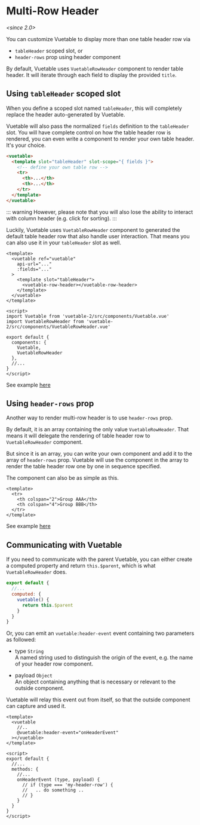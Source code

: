 # Multi-Row Header 
_<since 2.0>_

You can customize Vuetable to display more than one table header row via 
- `tableHeader` scoped slot, or
- `header-rows` prop using header component

By default, Vuetable uses `VuetableRowHeader` component to render table header. 
It will iterate through each field to display the provided `title`.

## Using `tableHeader` scoped slot

When you define a scoped slot named `tableHeader`, this will completely replace 
the header auto-generated by Vuetable. 

Vuetable will also pass the normalized `fields` definition to the `tableHeader` 
slot. You will have complete control on how the table header row is rendered, 
you can even write a component to render your own table header. It's your choice.

```html
<vuetable>
  <template slot="tableHeader" slot-scope="{ fields }">
    <!-- define your own table row -->
    <tr>
      <th>...</th>
      <th>...</th>
    </tr>
  </template>
</vuetable>
```

::: warning
However, please note that you will also lose the ability to interact with column 
header (e.g. click for sorting).
:::

Luckily, Vuetable uses `VuetableRowHeader` component to generated the default 
table header row that also handle user interaction. That means you can also use
it in your `tableHeader` slot as well.

```vue{7,14,19}
<template>
  <vuetable ref="vuetable"
    api-url="..."
    :fields="..."
  >
    <template slot="tableHeader">
      <vuetable-row-header></vuetable-row-header>
    </template>
  </vuetable>
</template>

<script>
import Vuetable from 'vuetable-2/src/components/Vuetable.vue'
import VuetableRowHeader from 'vuetable-2/src/components/VuetableRowHeader.vue'

export default {
  components: {
    Vuetable,
    VuetableRowHeader
  },
  //...
}
</script>
```

See example [here](https://codesandbox.io/s/v05rx0nmj7?module=%2Fsrc%2Fcomponents%2FMyVuetable.vue)


## Using `header-rows` prop

Another way to render multi-row header is to use `header-rows` prop.

By default, it is an array containing the only value `VuetableRowHeader`. That means
it will delegate the rendering of table header row to `VuetableRowHeader` component.

But since it is an array, you can write your own component and add it to the array of
`header-rows` prop. Vuetable will use the component in the array to render the table 
header row one by one in sequence specified.

The component can also be as simple as this.

```vue
<template>
  <tr>
    <th colspan="2">Group AAA</th>
    <th colspan="4">Group BBB</th>
  </tr>
</template>
```

See example [here](https://codesandbox.io/s/136l07q114?module=%2Fsrc%2Fcomponents%2FMyVuetable.vue)

## Communicating with Vuetable

If you need to communicate with the parent Vuetable, you can either create a
computed property and return `this.$parent`, which is what `VuetableRowHeader` does.

```js
export default {
  //...
  computed: {
    vuetable() {
      return this.$parent
    }
  }
}
```

Or, you can emit an `vuetable:header-event` event containing two parameters as 
followed:
  - type `String`   
    A named string used to distinguish the origin of the event, e.g. the name of 
    your header row component.

  - payload `Object`    
    An object containing anything that is necessary or relevant to the outside 
    component.

Vuetable will relay this event out from itself, so that the outside component can
capture and used it.

```vue{4,13-17}
<template>
  <vuetable
    //..
    @vuetable:header-event="onHeaderEvent"
  ></vuetable>
</template>

<script>
export default {
  //...
  methods: {
    //...
    onHeaderEvent (type, payload) {
      // if (type === 'my-header-row') {
      //   .. do something ..
      // }
    }
  }
}
</script>
```
